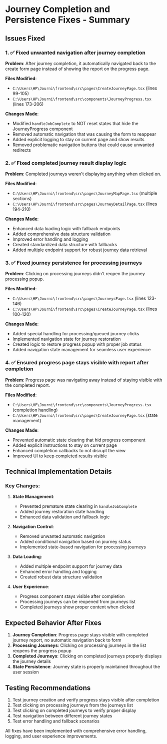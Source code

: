 # Journey Completion and Persistence Fixes - Summary

## Issues Fixed

### 1. ✅ Fixed unwanted navigation after journey completion
**Problem**: After journey completion, it automatically navigated back to the create form page instead of showing the report on the progress page.

**Files Modified**:
- `C:\Users\HP\Journi\frontend\src\pages\CreateJourneyPage.tsx` (lines 99-105)
- `C:\Users\HP\Journi\frontend\src\components\JourneyProgress.tsx` (lines 173-206)

**Changes Made**:
- Modified `handleJobComplete` to NOT reset states that hide the JourneyProgress component
- Removed automatic navigation that was causing the form to reappear
- Added explicit logging to stay on current page and show results
- Removed problematic navigation buttons that could cause unwanted redirects

### 2. ✅ Fixed completed journey result display logic
**Problem**: Completed journeys weren't displaying anything when clicked on.

**Files Modified**:
- `C:\Users\HP\Journi\frontend\src\pages\JourneyMapPage.tsx` (multiple sections)
- `C:\Users\HP\Journi\frontend\src\pages\JourneyDetailPage.tsx` (lines 194-210)

**Changes Made**:
- Enhanced data loading logic with fallback endpoints
- Added comprehensive data structure validation
- Improved error handling and logging
- Created standardized data structure with fallbacks
- Added multiple endpoint support for robust journey data retrieval

### 3. ✅ Fixed journey persistence for processing journeys
**Problem**: Clicking on processing journeys didn't reopen the journey processing popup.

**Files Modified**:
- `C:\Users\HP\Journi\frontend\src\pages\JourneysPage.tsx` (lines 123-146)
- `C:\Users\HP\Journi\frontend\src\pages\CreateJourneyPage.tsx` (lines 100-120)

**Changes Made**:
- Added special handling for processing/queued journey clicks
- Implemented navigation state for journey restoration
- Created logic to restore progress popup with proper job status
- Added navigation state management for seamless user experience

### 4. ✅ Ensured progress page stays visible with report after completion
**Problem**: Progress page was navigating away instead of staying visible with the completed report.

**Files Modified**:
- `C:\Users\HP\Journi\frontend\src\components\JourneyProgress.tsx` (completion handling)
- `C:\Users\HP\Journi\frontend\src\pages\CreateJourneyPage.tsx` (state management)

**Changes Made**:
- Prevented automatic state clearing that hid progress component
- Added explicit instructions to stay on current page
- Enhanced completion callbacks to not disrupt the view
- Improved UI to keep completed results visible

## Technical Implementation Details

### Key Changes:

1. **State Management**:
   - Prevented premature state clearing in `handleJobComplete`
   - Added journey restoration state handling
   - Enhanced data validation and fallback logic

2. **Navigation Control**:
   - Removed unwanted automatic navigation
   - Added conditional navigation based on journey status
   - Implemented state-based navigation for processing journeys

3. **Data Loading**:
   - Added multiple endpoint support for journey data
   - Enhanced error handling and logging
   - Created robust data structure validation

4. **User Experience**:
   - Progress component stays visible after completion
   - Processing journeys can be reopened from journeys list
   - Completed journeys show proper content when clicked

## Expected Behavior After Fixes

1. **Journey Completion**: Progress page stays visible with completed journey report, no automatic navigation back to form
2. **Processing Journeys**: Clicking on processing journeys in the list reopens the progress popup
3. **Completed Journeys**: Clicking on completed journeys properly displays the journey details
4. **State Persistence**: Journey state is properly maintained throughout the user session

## Testing Recommendations

1. Test journey creation and verify progress stays visible after completion
2. Test clicking on processing journeys from the journeys list
3. Test clicking on completed journeys to verify proper display
4. Test navigation between different journey states
5. Test error handling and fallback scenarios

All fixes have been implemented with comprehensive error handling, logging, and user experience improvements.
